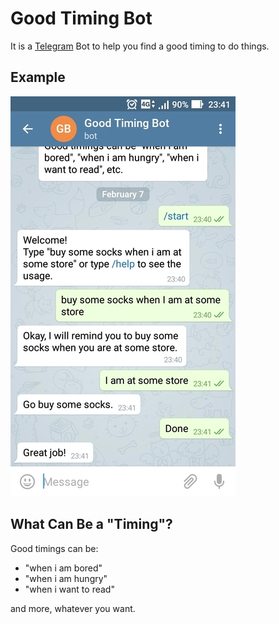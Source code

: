 # Good Timing Bot

It is a [Telegram](https://telegram.org/) Bot to help you find a good timing to do things.


## Example

![example screenshot](example-screenshot.jpg)


## What Can Be a "Timing"?

Good timings can be:

- "when i am bored"
- "when i am hungry"
- "when i want to read"

and more, whatever you want.
